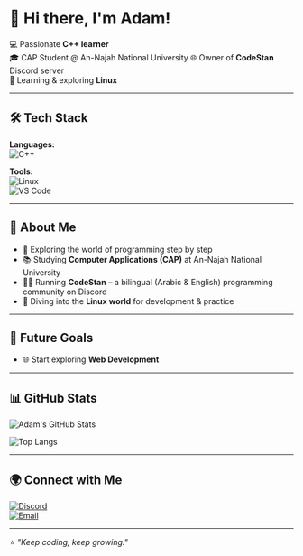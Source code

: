 # 👋 Hi there, I'm Adam!  

💻 Passionate **C++ learner**  
🎓 CAP Student @ An-Najah National University
🌐 Owner of **CodeStan** Discord server  
🐧 Learning & exploring **Linux**  

---

## 🛠️ Tech Stack  

**Languages:**  
![C++](https://img.shields.io/badge/C++-00599C?style=for-the-badge&logo=cplusplus&logoColor=white)  

**Tools:**  
![Linux](https://img.shields.io/badge/Linux-FCC624?style=for-the-badge&logo=linux&logoColor=black)  
![VS Code](https://img.shields.io/badge/VS%20Code-007ACC?style=for-the-badge&logo=visual-studio-code&logoColor=white)

---

## 📌 About Me  
- 🚀 Exploring the world of programming step by step  
- 📚 Studying **Computer Applications (CAP)** at An-Najah National University  
- 👨‍💻 Running **CodeStan** – a bilingual (Arabic & English) programming community on Discord  
- 🐧 Diving into the **Linux world** for development & practice  

---

## 🎯 Future Goals  
- 🌐 Start exploring **Web Development**  

---

## 📊 GitHub Stats  
![Adam's GitHub Stats](https://github-readme-stats.vercel.app/api?username=adamsaa1300&show_icons=true&theme=radical)  

![Top Langs](https://github-readme-stats.vercel.app/api/top-langs/?username=adamsaa1300&layout=compact&theme=radical)  

---

## 🌍 Connect with Me  
[![Discord](https://img.shields.io/badge/Discord-5865F2?style=for-the-badge&logo=discord&logoColor=white)](https://discord.gg/4UcKmza59J)  
[![Email](https://img.shields.io/badge/Email-D14836?style=for-the-badge&logo=gmail&logoColor=white)](mailto:adamsaa1300@gmail.com)  

---
⭐️ *"Keep coding, keep growing."*
